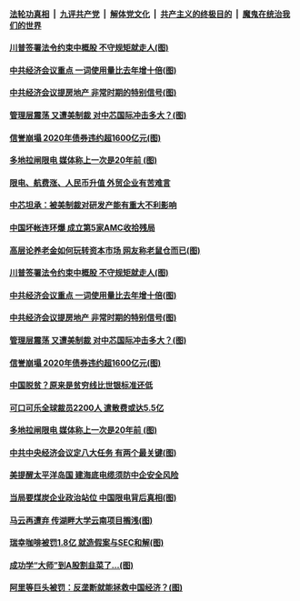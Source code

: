 ####  [法轮功真相](../../../../basic/blob/master/README.md?t=12210002) &nbsp;|&nbsp; [九评共产党](../../../../9ping.md/blob/master/README.md?t=12210002) &nbsp;|&nbsp; [解体党文化](../../../../jtdwh.md/blob/master/README.md?t=12210002)  &nbsp;|&nbsp; [共产主义的终极目的](../../../../gczydzjmd.md/blob/master/README.md?t=12210002) &nbsp;|&nbsp; [魔鬼在统治我们的世界](../../../../mgztzwmdsj.md/blob/master/README.md?t=12210002) 

#### [川普签署法令约束中概股 不守规矩就走人(图)](../pages/p5/956422.md?t=12210002) 

#### [中共经济会议重点 一词使用量比去年增十倍(图)](../pages/p5/956423.md?t=12210002) 

#### [中共经济会议提房地产 非常时期的特别信号(图)](../pages/p5/956388.md?t=12210002) 

#### [管理层震荡 又遭美制裁 对中芯国际冲击多大？(图)](../pages/p5/956383.md?t=12210002) 

#### [信誉崩塌 2020年债券违约超1600亿元(图)](../pages/p5/956378.md?t=12210002) 

#### [多地拉闸限电 媒体称上一次是20年前&nbsp;(图)](../pages/p5/956341.md?t=12210002) 

#### [限电、航费涨、人民币升值 外贸企业有苦难言](../pages/p5/956490.md?t=12210002) 

#### [中芯坦承：被美制裁对研发产能有重大不利影响](../pages/p5/956489.md?t=12210002) 

#### [中国坏帐连环爆 成立第5家AMC收拾残局](../pages/p5/956488.md?t=12210002) 

#### [高层论养老金如何玩转资本市场 网友称老鼠仓而已(图)](../pages/p5/956482.md?t=12210002) 

#### [川普签署法令约束中概股 不守规矩就走人(图)](../pages/p5/956422.md?t=12210002) 

#### [中共经济会议重点 一词使用量比去年增十倍(图)](../pages/p5/956423.md?t=12210002) 

#### [中共经济会议提房地产 非常时期的特别信号(图)](../pages/p5/956388.md?t=12210002) 

#### [管理层震荡 又遭美制裁 对中芯国际冲击多大？(图)](../pages/p5/956383.md?t=12210002) 

#### [信誉崩塌 2020年债券违约超1600亿元(图)](../pages/p5/956378.md?t=12210002) 

#### [中国脱贫？原来是贫穷线比世银标准还低](../pages/p5/956362.md?t=12210002) 

#### [可口可乐全球裁员2200人 遣散费或达5.5亿](../pages/p5/956357.md?t=12210002) 

#### [多地拉闸限电 媒体称上一次是20年前&nbsp;(图)](../pages/p5/956341.md?t=12210002) 


#### [中共中央经济会议定八大任务 有两个最关键(图)](../pages/p5/956292.md?t=12210002) 

#### [美提醒太平洋岛国 建海底电缆须防中企安全风险](../pages/p5/956284.md?t=12210002) 

#### [当局要煤炭企业政治站位 中国限电背后真相(图)](../pages/p5/956279.md?t=12210002) 

#### [马云再遭弃 传湖畔大学云南项目搁浅(图)](../pages/p5/956268.md?t=12210002) 

#### [瑞幸咖啡被罚1.8亿 就造假案与SEC和解(图)](../pages/p5/956277.md?t=12210002) 

#### [成功学“大师”到A股割韭菜了…(图)](../pages/p5/956146.md?t=12210002) 

#### [阿里等巨头被罚：反垄断就能拯救中国经济？(图)](../pages/p5/956155.md?t=12210002) 

